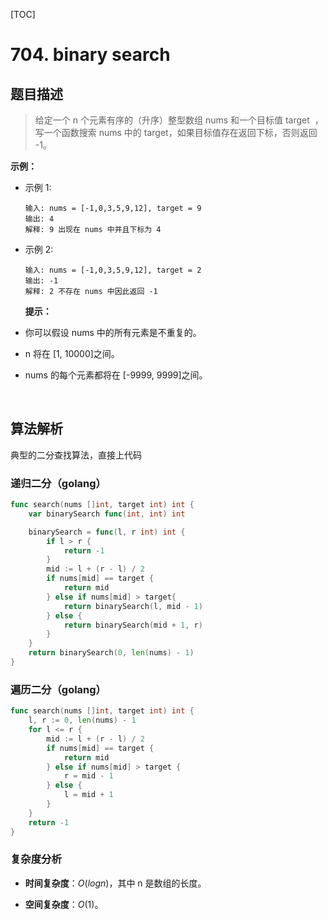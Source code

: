 [TOC]

# 704. binary search

## 题目描述

>  给定一个 n 个元素有序的（升序）整型数组 nums 和一个目标值 target  ，写一个函数搜索 nums 中的 target，如果目标值存在返回下标，否则返回 -1。

**示例：**

- 示例 1:
  
  ```shell
  输入: nums = [-1,0,3,5,9,12], target = 9
  输出: 4
  解释: 9 出现在 nums 中并且下标为 4
  ```

- 示例 2:
  
  ```shell
  输入: nums = [-1,0,3,5,9,12], target = 2
  输出: -1
  解释: 2 不存在 nums 中因此返回 -1
  ```

  **提示：**

- 你可以假设 nums 中的所有元素是不重复的。

- n 将在 [1, 10000]之间。

- nums 的每个元素都将在 [-9999, 9999]之间。
  
   

## 算法解析

典型的二分查找算法，直接上代码

### 递归二分（golang）

```go
func search(nums []int, target int) int {
    var binarySearch func(int, int) int 

    binarySearch = func(l, r int) int {
        if l > r {
            return -1
        }
        mid := l + (r - l) / 2
        if nums[mid] == target {
            return mid
        } else if nums[mid] > target{
            return binarySearch(l, mid - 1)
        } else {
            return binarySearch(mid + 1, r)
        }
    }
    return binarySearch(0, len(nums) - 1)
}
```

### 遍历二分（golang）

```go
func search(nums []int, target int) int {
    l, r := 0, len(nums) - 1
    for l <= r {
        mid := l + (r - l) / 2
        if nums[mid] == target {
            return mid
        } else if nums[mid] > target {
            r = mid - 1
        } else {
            l = mid + 1
        }
    }
    return -1
}
```

### 复杂度分析

- **时间复杂度**：$O(logn)$，其中 n 是数组的长度。

- **空间复杂度**：$O(1)$。
